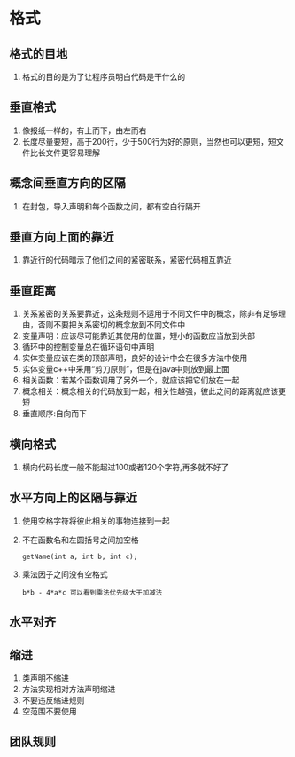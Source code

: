 # 格式

## 格式的目地

1. 格式的目的是为了让程序员明白代码是干什么的


## 垂直格式

1. 像报纸一样的，有上而下，由左而右
2. 长度尽量要短，高于200行，少于500行为好的原则，当然也可以更短，短文件比长文件更容易理解

## 概念间垂直方向的区隔

1. 在封包，导入声明和每个函数之间，都有空白行隔开

## 垂直方向上面的靠近

1. 靠近行的代码暗示了他们之间的紧密联系，紧密代码相互靠近

## 垂直距离

1. 关系紧密的关系要靠近，这条规则不适用于不同文件中的概念，除非有足够理由，否则不要把关系密切的概念放到不同文件中
2. 变量声明：应该尽可能靠近其使用的位置，短小的函数应当放到头部
3. 循环中的控制变量总在循环语句中声明
4. 实体变量应该在类的顶部声明，良好的设计中会在很多方法中使用
5. 实体变量c++中采用“剪刀原则”，但是在java中则放到最上面
6. 相关函数：若某个函数调用了另外一个，就应该把它们放在一起
7. 概念相关：概念相关的代码放到一起，相关性越强，彼此之间的距离就应该更短
8. 垂直顺序:自向而下

## 横向格式

1. 横向代码长度一般不能超过100或者120个字符,再多就不好了

## 水平方向上的区隔与靠近

1. 使用空格字符将彼此相关的事物连接到一起
2. 不在函数名和左圆括号之间加空格

	```
	getName(int a, int b, int c);
	```

3. 乘法因子之间没有空格式

	```
	b*b - 4*a*c 可以看到乘法优先级大于加减法
	```

## 水平对齐

## 缩进

1. 类声明不缩进
2. 方法实现相对方法声明缩进
3. 不要违反缩进规则
4. 空范围不要使用

## 团队规则